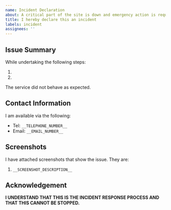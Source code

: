 ```yaml
---
name: Incident Declaration
about: A critical part of the site is down and emergency action is required
title: I hereby declare this an incident
labels: incident
assignees: ''
---
```


<!--

  *** WARNING ***

  This kicks of an emergency response process that, once kicked off, cannot be stopped. It requires:

  - An emergency point of contact available until the incident is in temporary resolution
  - A developer available until the incident is in temporary resolution
  - A post mortem
  - Incident follow up meetings until all contributing factors are closed.

  If you are looking for an immediate reaction, this is the correct issue to raise. If the issue can be resolved
  as part of a normal development workflow and is not urgent, please raise a bug ticket instead.
-->

## Issue Summary

While undertaking the following steps:

1. 
2.

The service did not behave as expected.

## Contact Information

I am available via the following:

- Tel: `__TELEPHONE_NUMBER__`
- Email: `__EMAIL_NUMBER__`

## Screenshots

I have attached screenshots that show the issue. They are:

1. `__SCREENSHOT_DESCRIPTION__`

## Acknowledgement

**I UNDERSTAND THAT THIS IS THE INCIDENT RESPONSE PROCESS AND THAT THIS CANNOT BE STOPPED.**
